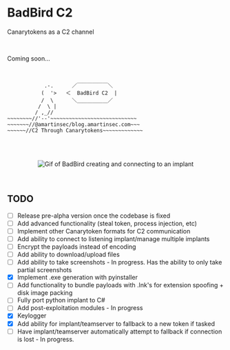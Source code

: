 # BadBird C2
Canarytokens as a C2 channel

<br>

Coming soon...

<br>

                .-.      ／￣￣￣￣￣￣＼
               (  '>   ＜  BadBird C2  |
               /  \      ＼＿＿＿＿＿＿／
              /  \ |         
             / ,_//
    ~~~~~~~~//'--'~~~~~~~~~~~~~~~~~~~~~~~~~~~~
    ~~~~~~~//@amartinsec/blog.amartinsec.com~~~
    ~~~~~~//C2 Through Canarytokens~~~~~~~~~~~~~


<br>
<br>
<p align="center">
  <img src="https://github.com/amartinsec/BadBird/raw/main/Media/badbirdCreateImplant.gif" alt="Gif of BadBird creating and connecting to an implant"/>
</p>


<br>


## TODO

- [ ] Release pre-alpha version once the codebase is fixed
- [ ] Add advanced functionality (steal token, process injection, etc)
- [ ] Implement other Canarytoken formats for C2 communication
- [ ] Add ability to connect to listening implant/manage multiple implants
- [ ] Encrypt the payloads instead of encoding
- [ ] Add ability to download/upload files
- [ ] Add ability to take screenshots - In progress. Has the ability to only take partial screenshots 
- [X] Implement .exe generation with pyinstaller
- [ ] Add functionality to bundle payloads with .lnk's for extension spoofing + disk image packing
- [ ] Fully port python implant to C#
- [ ] Add post-exploitation modules - In progress
- [X] Keylogger
- [X] Add ability for implant/teamserver to fallback to a new token if tasked
- [ ] Have implant/teamserver automatically attempt to fallback if connection is lost - In progress.
